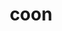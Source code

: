---
category: 4-letters
denotation: null
name: coon
reference_link: https://www.etymonline.com/word/coon
root_language: null
root_name: null
title: coon
type: free
word_sums:
- respelling: coon
  sum: 'Coon + '
---